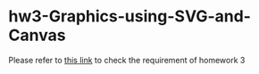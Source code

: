 # hw3-Graphics-using-SVG-and-Canvas

Please refer to [this link](https://hackmd.io/0pdizYkPTVqc7V30Gp11tA) to check the requirement of homework 3

